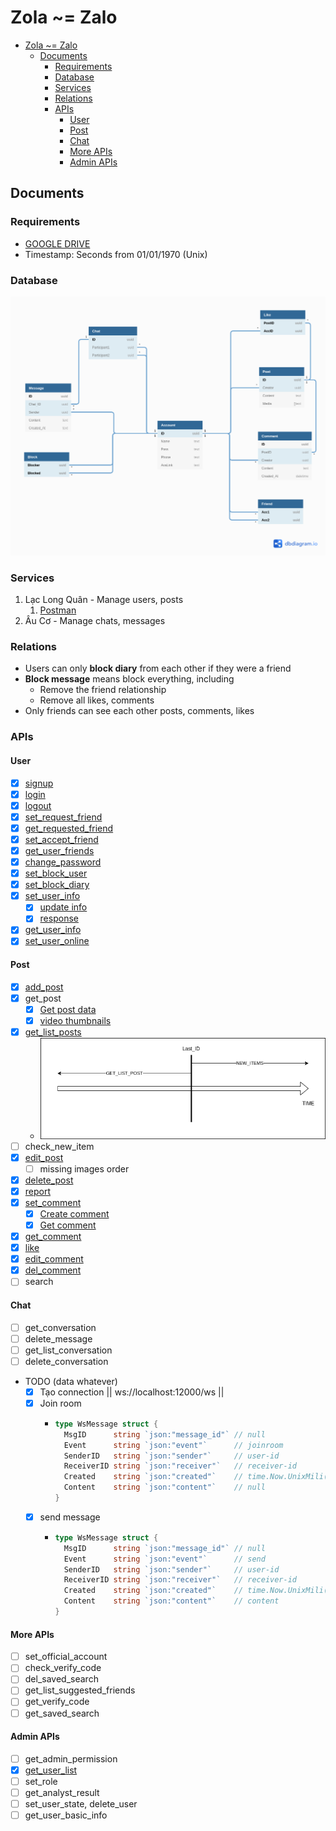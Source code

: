 # Zola ~= Zalo

- [Zola ~= Zalo](#zola--zalo)
  - [Documents](#documents)
    - [Requirements](#requirements)
    - [Database](#database)
    - [Services](#services)
    - [Relations](#relations)
    - [APIs](#apis)
      - [User](#user)
      - [Post](#post)
      - [Chat](#chat)
      - [More APIs](#more-apis)
      - [Admin APIs](#admin-apis)

## Documents

### Requirements
- [GOOGLE DRIVE](https://drive.google.com/drive/folders/1ii_FZnXnlrzpcdi5AwqHDAD82lV-0S8T?usp=sharing)
- Timestamp: Seconds from 01/01/1970 (Unix)
### Database
![Diagram](docs/Zola.png)

### Services
1. Lạc Long Quân - Manage users, posts
   1. [Postman](docs/Zola.postman_collection.json)
2. Âu Cơ - Manage chats, messages

### Relations
- Users can only **block diary** from each other if they were a friend
- **Block message** means block everything, including
  - Remove the friend relationship
  - Remove all likes, comments
- Only friends can see each other posts, comments, likes

### APIs
#### User
- [x] [signup](https://github.com/thanhpp/zola/commit/1a1bef3d247af842f8c1a16e8a4abea2c158e953)
- [x] [login](https://github.com/thanhpp/zola/issues/1)
- [x] [logout](https://github.com/thanhpp/zola/issues/3)
- [x] [set_request_friend](https://github.com/thanhpp/zola/issues/21)
- [x] [get_requested_friend](https://github.com/thanhpp/zola/issues/63)
- [x] [set_accept_friend](https://github.com/thanhpp/zola/issues/21)
- [x] [get_user_friends](https://github.com/thanhpp/zola/issues/65)
- [x] [change_password](https://github.com/thanhpp/zola/issues/26)
- [x] [set_block_user](https://github.com/thanhpp/zola/issues/19)
- [x] [set_block_diary](https://github.com/thanhpp/zola/issues/67)
- [x] [set_user_info](https://github.com/thanhpp/zola/issues/58)
  - [x] [update info](https://github.com/thanhpp/zola/issues/58)
  - [x] [response](https://github.com/thanhpp/zola/issues/60)
- [x] [get_user_info](https://github.com/thanhpp/zola/issues/55)
- [x] [set_user_online](https://github.com/thanhpp/zola/issues/73)

#### Post
- [x] [add_post](https://github.com/thanhpp/zola/issues/5)
- [x] get_post
  - [x] [Get post data](https://github.com/thanhpp/zola/issues/41)
  - [x] [video thumbnails](https://github.com/thanhpp/zola/issues/42)
- [x] [get_list_posts](https://github.com/thanhpp/zola/issues/85)
  - ![](docs/get_list_post.png)
- [ ] check_new_item
- [x] [edit_post](https://github.com/thanhpp/zola/issues/7)
  - [ ] missing images order
- [x] [delete_post](https://github.com/thanhpp/zola/issues/17)
- [x] [report](https://github.com/thanhpp/zola/issues/10)
- [x] [set_comment](https://github.com/thanhpp/zola/issues/28)
  - [x] [Create comment](https://github.com/thanhpp/zola/issues/28)
  - [x] [Get comment](https://github.com/thanhpp/zola/issues/83)
- [x] [get_comment](https://github.com/thanhpp/zola/issues/81)
- [x] [like](https://github.com/thanhpp/zola/issues/15)
- [x] [edit_comment](https://github.com/thanhpp/zola/issues/30)
- [x] [del_comment](https://github.com/thanhpp/zola/issues/31)
- [ ] search

#### Chat
- [ ] get_conversation
- [ ] delete_message
- [ ] get_list_conversation
- [ ] delete_conversation

- TODO (data whatever)
  - [x] Tạo connection || ws://localhost:12000/ws ||
  - [x] Join room
    - ```go
      type WsMessage struct {
        MsgID      string `json:"message_id"` // null
        Event      string `json:"event"`      // joinroom
        SenderID   string `json:"sender"`     // user-id
        ReceiverID string `json:"receiver"`   // receiver-id
        Created    string `json:"created"`    // time.Now.UnixMili()
        Content    string `json:"content"`    // null
      }
      ```
  - [x] send message
    - ```go
      type WsMessage struct {
        MsgID      string `json:"message_id"` // null
        Event      string `json:"event"`      // send
        SenderID   string `json:"sender"`     // user-id
        ReceiverID string `json:"receiver"`   // receiver-id
        Created    string `json:"created"`    // time.Now.UnixMili()
        Content    string `json:"content"`    // content
      }
      ```

#### More APIs
- [ ] set_official_account
- [ ] check_verify_code
- [ ] del_saved_search
- [ ] get_list_suggested_friends
- [ ] get_verify_code
- [ ] get_saved_search

#### Admin APIs
- [ ] get_admin_permission
- [x] [get_user_list](https://github.com/thanhpp/zola/issues/69)
- [ ] set_role
- [ ] get_analyst_result
- [ ] set_user_state, delete_user
- [ ] get_user_basic_info
